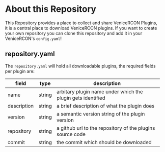 About this Repository
=====================

This Repository provides a place to collect and share VeniceRCON Plugins, it is a central place to download VeniceRCON plugins. If you want to create your own repository you can clone this repository and add it in your VeniceRCON's `config.yaml`!

## repository.yaml

The `repository.yaml` will hold all downloadable plugins, the required fields per plugin are:

field       | type   | description
------------|--------|-------------------------------------------------------------
name        | string | arbitary plugin name under which the plugin gets identified
description | string | a brief description of what the plugin does
version     | string | a semantic version string of the plugin version
repository  | string | a github url to the repository of the plugins source code
commit      | string | the commit which should be downloaded